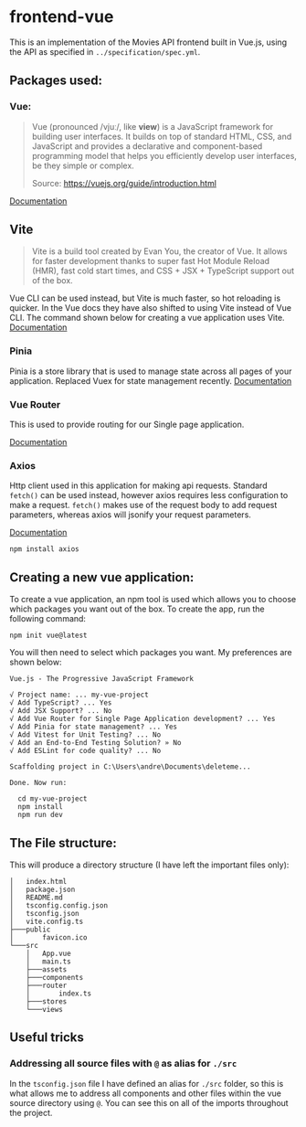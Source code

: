 # frontend-vue

This is an implementation of the Movies API frontend built in Vue.js, using the API as specified in `../specification/spec.yml`.

## Packages used:

### Vue:

> Vue (pronounced /vjuː/, like **view**) is a JavaScript framework for building user interfaces. It builds on top of standard HTML, CSS, and JavaScript and provides a declarative and component-based programming model that helps you efficiently develop user interfaces, be they simple or complex.
>
> Source: https://vuejs.org/guide/introduction.html

[Documentation](https://vuejs.org/)

## Vite

> Vite is a build tool created by Evan You, the creator of Vue. It allows for faster development thanks to super fast Hot Module Reload (HMR), fast cold start times, and CSS + JSX + TypeScript support out of the box.

Vue CLI can be used instead, but Vite is much faster, so hot reloading is quicker. In the Vue docs they have also shifted to using Vite instead of Vue CLI. The command shown below for creating a vue application uses Vite. [Documentation](https://vitejs.dev/)

### Pinia

Pinia is a store library that is used to manage state across all pages of your application. Replaced Vuex for state management recently. [Documentation](https://pinia.vuejs.org/)

### Vue Router

This is used to provide routing for our Single page application.

[Documentation](https://router.vuejs.org/)

### Axios

Http client used in this application for making api requests. Standard `fetch()` can be used instead, however axios requires less configuration to make a request. `fetch()` makes use of the request body to add request parameters, whereas axios will jsonify your request parameters.

[Documentation](https://axios-http.com/docs/intro)

```terminal
npm install axios
```

## Creating a new vue application:

To create a vue application, an npm tool is used which allows you to choose which packages you want out of the box. To create the app, run the following command:

```terminal
npm init vue@latest
```

You will then need to select which packages you want. My preferences are shown below:

```terminal
Vue.js - The Progressive JavaScript Framework

√ Project name: ... my-vue-project
√ Add TypeScript? ... Yes
√ Add JSX Support? ... No
√ Add Vue Router for Single Page Application development? ... Yes
√ Add Pinia for state management? ... Yes
√ Add Vitest for Unit Testing? ... No
√ Add an End-to-End Testing Solution? » No
√ Add ESLint for code quality? ... No

Scaffolding project in C:\Users\andre\Documents\deleteme...

Done. Now run:

  cd my-vue-project
  npm install
  npm run dev
```

## The File structure:

This will produce a directory structure (I have left the important files only):

```terminal
│   index.html
│   package.json
│   README.md
│   tsconfig.config.json
│   tsconfig.json
│   vite.config.ts
├───public
│       favicon.ico
└───src
    │   App.vue
    │   main.ts
    ├───assets
    ├───components
    ├───router
    │       index.ts
    ├───stores
    └───views
```

## Useful tricks

### Addressing all source files with `@` as alias for `./src`

In the `tsconfig.json` file I have defined an alias for `./src` folder, so this is what allows me to address all components and other files within the vue source directory using `@`. You can see this on all of the imports throughout the project.
